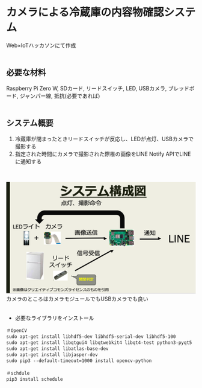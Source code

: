 # カメラによる冷蔵庫の内容物確認システム

Web×IoTハッカソンにて作成  
<br>
## 必要な材料
Raspberry Pi Zero W, SDカード, リードスイッチ, LED, USBカメラ, ブレッドボード, ジャンパー線, 抵抗(必要であれば)   
<br>

## システム概要
1. 冷蔵庫が閉まったときリードスイッチが反応し、LEDが点灯、USBカメラで撮影する
2. 指定された時間にカメラで撮影された際椎の画像をLINE Notify APIでLINEに通知する  
<br>

![alt text](./images/overview.png "システム構成図")  
カメラのところはカメラモジュールでもUSBカメラでも良い  
<br>

- 必要なライブラリをインストール
```
＃OpenCV
sudo apt-get install libhdf5-dev libhdf5-serial-dev libhdf5-100
sudo apt-get install libqtgui4 libqtwebkit4 libqt4-test python3-pyqt5
sudo apt-get install libatlas-base-dev
sudo apt-get install libjasper-dev
sudo pip3 --default-timeout=1000 install opencv-python

＃schdule
pip3 install schedule
```